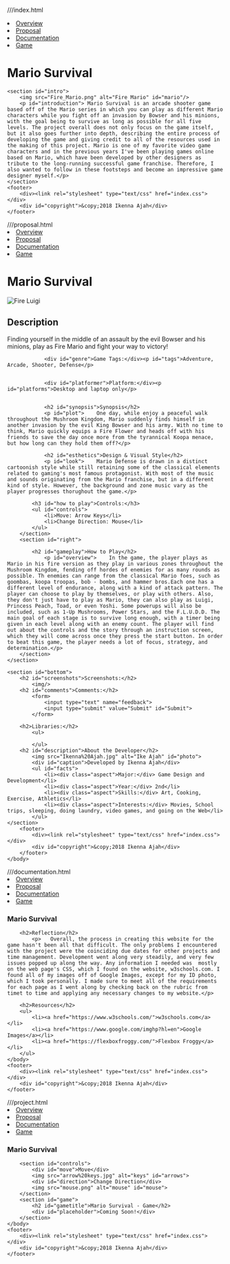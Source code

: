///index.html
<!DOCTYPE html>
<html lang="en">
<head>
   <meta charset="utf-8">
    <title>Mario Survival</title>
</head>
<body>
   <nav class="menu">
       <li><a href="index.html">Overview</a></li>
       <li><a href="proposal.html">Proposal</a></li>
       <li><a href="documentation.html">Documentation</a></li>
       <li><a href="project.html">Game</a></li>
   </nav>
    <h1>Mario Survival</h1>

    <section id="intro">
        <img src="Fire_Mario.png" alt="Fire Mario" id="mario"/>
        <p id="introduction"> Mario Survival is an arcade shooter game based off of the Mario series in which you can play as different Mario characters while you fight off an invasion by Bowser and his minions, with the goal being to survive as long as possible for all five levels. The project overall does not only focus on the game itself, but it also goes further into depth, describing the entire process of developing the game and giving credit to all of the resources used in the making of this project. Mario is one of my favorite video game characters and in the previous years I've been playing games online based on Mario, which have been developed by other designers as tribute to the long-running successful game franchise. Therefore, I also wanted to follow in these footsteps and become an impressive game designer myself.</p>
    </section>
    <footer>
        <div><link rel="stylesheet" type="text/css" href="index.css"></div>
        <div id="copyright">&copy;2018 Ikenna Ajah</div>
    </footer>
</body>
</html>
///proposal.html
<!DOCTYPE html>
<html lang="en">
    <head>
        <meta charset="utf-8">
            <title>Mario Survival - Proposal</title>
    </head>
    <body>
   <nav class="menu">
       <li><a href="index.html">Overview</a></li>
       <li><a href="proposal.html">Proposal</a></li>
       <li><a href="documentation.html">Documentation</a></li>
       <li><a href="project.html">Game</a></li>
   </nav>
    <h1>Mario Survival</h1>
    <img src="FireLuigi.png" alt="Fire Luigi" id="luigi"/>
    <section id="half">
        <section id="left">
            <h2 id="concept">Description</h2>
                <p id="oneliner">Finding yourself in the middle of an assault by the evil Bowser and his minions, play as Fire Mario and fight your way to victory!</p>

                <div id="genre">Game Tags:</div><p id="tags">Adventure, Arcade, Shooter, Defense</p>


                <div id="platformer">Platform:</div><p id="platforms">Desktop and laptop only</p>


                <h2 id="synopsis">Synopsis</h2>
                <p id="plot">    One day, while enjoy a peaceful walk throughout the Mushroom Kingdom, Mario suddenly finds himself in another invasion by the evil King Bowser and his army. With no time to think, Mario quickly equips a Fire Flower and heads off with his friends to save the day once more from the tyrannical Koopa menace, but how long can they hold them off?</p>

                <h2 id="esthetics">Design & Visual Style</h2>
                <p id="look">    Mario Defense is drawn in a distinct cartoonish style while still retaining some of the classical elements related to gaming's most famous protagonist. With most of the music and sounds originating from the Mario franchise, but in a different kind of style. However, the background and zone music vary as the player progresses thorughout the game.</p>
                        
            <h3 id="how to play">Controls:</h3>
            <ul id="controls">
                <li>Move: Arrow Keys</li>
                <li>Change Direction: Mouse</li>
            </ul>
        </section>
        <section id="right">
         
            <h2 id="gameplay">How to Play</h2>
                <p id="overview">    In the game, the player plays as Mario in his fire version as they play in various zones throughout the Mushroom Kingdom, fending off hordes of enemies for as many rounds as possible. Th enemies can range from the classical Mario foes, such as goombas, koopa troopas, bob - bombs, and hammer bros.Each one has a different level of endurance, along with a kind of attack pattern. The player can choose to play by themselves, or play with others. Also, they don't just have to play as Mario, they can also play as Luigi, Princess Peach, Toad, or even Yoshi. Some powerups will also be included, such as 1-Up Mushrooms, Power Stars, and the F.L.U.D.D. The main goal of each stage is to survive long enough, with a timer being given in each level along with an enemy count. The player will find out about the controls and the story through an instruction screen, which they will come across once they press the start button. In order to beat this game, the player needs a lot of focus, strategy, and determination.</p>
        </section>
    </section>
    
    <section id="bottom">
        <h2 id="screenshots">Screenshots:</h2>
            <img/>
        <h2 id="comments">Comments:</h2>
            <form>
                <input type="text" name="feedback">
                <input type="submit" value="Submit" id="Submit">
            </form>

        <h2>Libraries:</h2>
            <ul>

            </ul>
        <h2 id="description">About the Developer</h2>
            <img src="Ikenna%20Ajah.jpg" alt="Ike Ajah" id="photo">
            <div id="caption">Developed by Ikenna Ajah</div>
            <ul id="facts">
                <li><div class="aspect">Major:</div> Game Design and Development</li>
                <li><div class="aspect">Year:</div> 2nd</li>
                <li><div class="aspect">Skills:</div> Art, Cooking, Exercise, Athletics</li>
                <li><div class="aspect">Interests:</div> Movies, School trips, sleeping, doing laundry, video games, and going on the Web</li>
            </ul>
    </section>
        <footer>
            <div><link rel="stylesheet" type="text/css" href="index.css"></div>
            <div id="copyright">&copy;2018 Ikenna Ajah</div>
        </footer>
    </body>
</html>
///documentation.html
<!DOCTYPE html>
<html lang="en">
    <head>
        <meta charset="utf-8">
        <title>Mario Survival - Documentation</title>
    </head>
    <body>
        <nav class="menu">
           <li><a href="index.html">Overview</a></li>
           <li><a href="proposal.html">Proposal</a></li>
           <li><a href="documentation.html">Documentation</a></li>
           <li><a href="project.html">Game</a></li>
        </nav>
        <h1>Mario Survival</h1>
        
        <h2>Reflection</h2>
            <p>   Overall, the process in creating this website for the game hasn't been all that difficult. The only problems I encountered with the project were the coinciding due dates for other projects and time management. Development went along very steadily, and very few issues popped up along the way. Any information I needed was  mostly on the web page's CSS, which I found on the website, w3schools.com. I found all of my images off of Google Images, except for my ID photo, which I took personally. I made sure to meet all of the requirements for each page as I went along by checking back on the rubric from timet to time and applying any necessary changes to my website.</p>
        
        <h2>Resources</h2>
        <ul>
            <li><a href="https://www.w3schools.com/">w3schools.com</a></li>
            <li><a href="https://www.google.com/imghp?hl=en">Google Images</a></li>
            <li><a href="https://flexboxfroggy.com/">Flexbox Froggy</a></li>
        </ul>
    </body>
    <footer>
        <div><link rel="stylesheet" type="text/css" href="index.css"></div>
        <div id="copyright">&copy;2018 Ikenna Ajah</div>
    </footer>
</html>
///project.html
<!DOCTYPE html>
<html lang="en">
    <head>
        <meta charset="utf-8">
        <title>Mario Survival - The Game</title>
    </head>
    <body>
        <nav class="menu">
           <li><a href="index.html">Overview</a></li>
           <li><a href="proposal.html">Proposal</a></li>
           <li><a href="documentation.html">Documentation</a></li>
           <li><a href="project.html">Game</a></li>
        </nav>
        <h1>Mario Survival</h1>
        
        <section id="controls">
            <div id="move">Move</div>
            <img src="arrow%20keys.jpg" alt="keys" id="arrows">
            <div id="direction">Change Direction</div>
            <img src="mouse.png" alt="mouse" id="mouse">
        </section>
        <section id="game">
            <h2 id="gametitle">Mario Survival - Game</h2>
            <div id="placeholder">Coming Soon!</div>
        </section>
    </body>
    <footer>
        <div><link rel="stylesheet" type="text/css" href="index.css"></div>
        <div id="copyright">&copy;2018 Ikenna Ajah</div>
    </footer>
</html>
